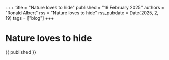 +++
title = "Nature loves to hide"
published = "19 February 2025"
authors = "Ronald Albert"
rss = "Nature loves to hide"
rss_pubdate = Date(2025, 2, 19)
tags = ["blog"]
+++
# Nature loves to hide

{{ published }}